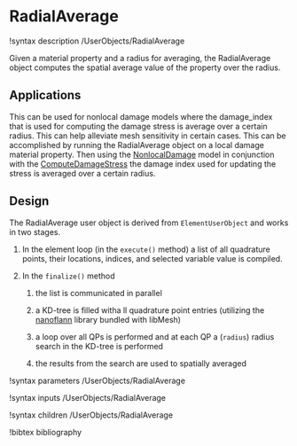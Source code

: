 # RadialAverage

!syntax description /UserObjects/RadialAverage

Given a material property and a radius for averaging, the RadialAverage object
computes the spatial average value of the property over the radius.

## Applications
This can be used for nonlocal damage models where the damage_index that is used
for computing the damage stress is average over a certain radius. This can help
alleviate mesh sensitivity in certain cases. This can be accomplished by running
the RadialAverage object on a local damage material property. Then using the
[NonlocalDamage](/NonlocalDamage.md) model in conjunction with the [ComputeDamageStress](/ComputeDamageStress.md) the damage
index used for updating the stress is averaged over a certain radius.

## Design

The RadialAverage user object is derived from `ElementUserObject` and
works in two stages.

1. In the element loop (in the `execute()` method) a list of all quadrature
   points, their locations, indices, and selected variable value is compiled.

2. In the `finalize()` method

    1. the list is communicated in parallel

    2. a KD-tree is filled witha ll quadrature point entries (utilizing the
        [nanoflann](https://github.com/jlblancoc/nanoflann) library bundled with
        libMesh)

    3. a loop over all QPs is performed and at each QP a (`radius`)
        radius search in the KD-tree is performed

    4. the results from the search are used to spatially averaged


!syntax parameters /UserObjects/RadialAverage

!syntax inputs /UserObjects/RadialAverage

!syntax children /UserObjects/RadialAverage

!bibtex bibliography
